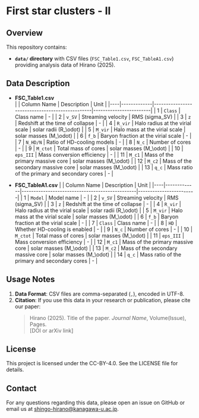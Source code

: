 # First star clusters - II

<!--
A short description of your project, what kind of data it contains, and how it relates to your research or application.
--> 

## Overview

This repository contains:
- **`data/` directory** with CSV files (`FSC_Table1.csv`, `FSC_TableA1.csv`) providing analysis data of Hirano (2025).

## Data Description

- **FSC_Table1.csv**  
  |    | Column Name | Description                                    | Unit                   |
  |----|-------------|------------------------------------------------|------------------------|
  |  1 | `Class`     | Class name                                     | -                      |
  |  2 | `v_SV`      | Streaming velocity                             | RMS (sigma_SV)         |
  |  3 | `z`         | Redshift at the time of collapse               | -                      |
  |  4 | `R_vir`     | Halo radius at the virial scale                | solar radii (R_\odot)  |
  |  5 | `M_vir`     | Halo mass at the virial scale                  | solar masses (M_\odot) |
  |  6 | `f_b`       | Baryon fraction at the virial scale            | -                      |
  |  7 | `N_HD/N`    | Ratio of HD-cooling models                     | -                      |
  |  8 | `N_c`       | Number of cores                                | -                      |
  |  9 | `M_ctot`    | Total mass of cores                            | solar masses (M_\odot) |
  | 10 | `eps_III`   | Mass conversion efficiency                     | -                      |
  | 11 | `M_c1`      | Mass of the primary massive core               | solar masses (M_\odot) |
  | 12 | `M_c2`      | Mass of the secondary massive core             | solar masses (M_\odot) |
  | 13 | `q_c`       | Mass ratio of the primary and secondary cores  | -                      |


- **FSC_TableA1.csv**
  |    | Column Name | Description                                    | Unit                   |
  |----|-------------|------------------------------------------------|------------------------|
  |  1 | `Model`     | Model name                                     | -                      |
  |  2 | `v_SV`      | Streaming velocity                             | RMS (sigma_SV)         |
  |  3 | `z`         | Redshift at the time of collapse               | -                      |
  |  4 | `R_vir`     | Halo radius at the virial scale                | solar radii (R_\odot)  |
  |  5 | `M_vir`     | Halo mass at the virial scale                  | solar masses (M_\odot) |
  |  6 | `f_b`       | Baryon fraction at the virial scale            | -                      |
  |  7 | `Class`     | Class name                                     | -                      |
  |  8 | `HD`        | Whether HD-cooling is enabled                  | -                      |
  |  9 | `N_c`       | Number of cores                                | -                      |
  | 10 | `M_ctot`    | Total mass of cores                            | solar masses (M_\odot) |
  | 11 | `eps_III`   | Mass conversion efficiency                     | -                      |
  | 12 | `M_c1`      | Mass of the primary massive core               | solar masses (M_\odot) |
  | 13 | `M_c2`      | Mass of the secondary massive core             | solar masses (M_\odot) |
  | 14 | `q_c`       | Mass ratio of the primary and secondary cores  | -                      |

## Usage Notes

1. **Data Format**: CSV files are comma-separated (`,`), encoded in UTF-8.
3. **Citation**: If you use this data in your research or publication, please cite our paper:
   > Hirano (2025). Title of the paper. *Journal Name*, Volume(Issue), Pages.  
   > [DOI or arXiv link]

## License

This project is licensed under the CC-BY-4.0. See the LICENSE file for details.

## Contact

For any questions regarding this data, please open an issue on GitHub or email us at shingo-hirano@kanagawa-u.ac.jp.
